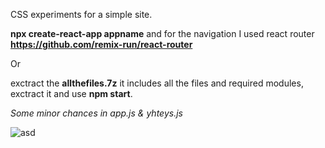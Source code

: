 CSS experiments for a simple site.

<strong>npx create-react-app appname</strong> 
and for the navigation I used react router <strong>https://github.com/remix-run/react-router</strong>

Or

exctract the <strong>allthefiles.7z</strong> it includes all the files and required modules, exctract it and use <strong>npm start</strong>.

<em>Some minor chances in app.js & yhteys.js</em>

![asd](https://user-images.githubusercontent.com/99166139/163399451-33032fb0-5558-4eb5-930b-300059f49b78.gif)


